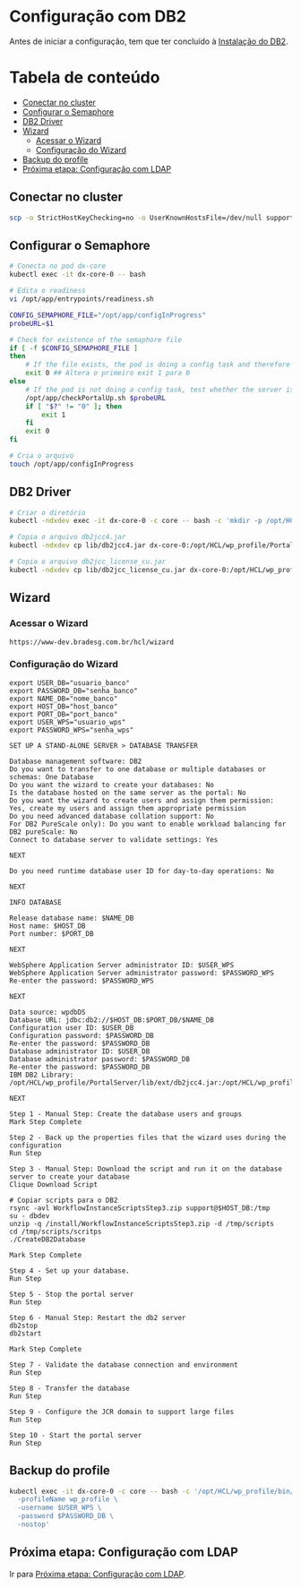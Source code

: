 # Configuração com DB2

Antes de iniciar a configuração, tem que ter concluído à [Instalação do DB2](install-db2.md).

Tabela de conteúdo
==================

- [Conectar no cluster](#conectar-no-cluster)
- [Configurar o Semaphore](#configurar-o-semaphore)
- [DB2 Driver](#db2-driver)
- [Wizard](#wizard)
  - [Acessar o Wizard](#acessar-o-wizard)
  - [Configuração do Wizard](#configuração-do-wizard)
- [Backup do profile](#backup-do-profile)
- [Próxima etapa: Configuração com LDAP](#próxima-etapa-configuração-com-ldap)

 
## Conectar no cluster
```bash
scp -o StrictHostKeyChecking=no -o UserKnownHostsFile=/dev/null support@192.168.160.1:/home/support/.kube/config $HOME/.kube
```

## Configurar o Semaphore
```bash
# Conecta no pod dx-core
kubectl exec -it dx-core-0 -- bash

# Edita o readiness
vi /opt/app/entrypoints/readiness.sh

CONFIG_SEMAPHORE_FILE="/opt/app/configInProgress"
probeURL=$1

# Check for existence of the semaphore file
if [ -f $CONFIG_SEMAPHORE_FILE ]
then
    # If the file exists, the pod is doing a config task and therefore not ready
    exit 0 ## Altera o primeiro exit 1 para 0
else
    # If the pod is not doing a config task, test whether the server is up
    /opt/app/checkPortalUp.sh $probeURL
    if [ "$?" != "0" ]; then
        exit 1
    fi
    exit 0
fi

# Cria o arquivo 
touch /opt/app/configInProgress
```

## DB2 Driver
```bash
# Criar o diretório
kubectl -ndxdev exec -it dx-core-0 -c core -- bash -c 'mkdir -p /opt/HCL/wp_profile/PortalServer/lib/ext'

# Copia o arquivo db2jcc4.jar
kubectl -ndxdev cp lib/db2jcc4.jar dx-core-0:/opt/HCL/wp_profile/PortalServer/lib/ext/db2jcc4.jar -c core

# Copia o arquivo db2jcc_license_cu.jar
kubectl -ndxdev cp lib/db2jcc_license_cu.jar dx-core-0:/opt/HCL/wp_profile/PortalServer/lib/ext/db2jcc_license_cu.jar -c core
```

## Wizard

### Acessar o Wizard
```text
https://www-dev.bradesg.com.br/hcl/wizard
```

### Configuração do Wizard
```text
export USER_DB="usuario_banco"
export PASSWORD_DB="senha_banco"
export NAME_DB="nome_banco"
export HOST_DB="host_banco"
export PORT_DB="port_banco"
export USER_WPS="usuario_wps"
export PASSWORD_WPS="senha_wps"

SET UP A STAND-ALONE SERVER > DATABASE TRANSFER

Database management software: DB2
Do you want to transfer to one database or multiple databases or schemas: One Database
Do you want the wizard to create your databases: No
Is the database hosted on the same server as the portal: No
Do you want the wizard to create users and assign them permission: Yes, create my users and assign them appropriate permission
Do you need advanced database collation support: No
For DB2 PureScale only): Do you want to enable workload balancing for DB2 pureScale: No
Connect to database server to validate settings: Yes

NEXT

Do you need runtime database user ID for day-to-day operations: No

NEXT

INFO DATABASE

Release database name: $NAME_DB
Host name: $HOST_DB
Port number: $PORT_DB

NEXT

WebSphere Application Server administrator ID: $USER_WPS
WebSphere Application Server administrator password: $PASSWORD_WPS
Re-enter the password: $PASSWORD_WPS

NEXT

Data source: wpdbDS
Database URL: jdbc:db2://$HOST_DB:$PORT_DB/$NAME_DB
Configuration user ID: $USER_DB
Configuration password: $PASSWORD_DB
Re-enter the password: $PASSWORD_DB
Database administrator ID: $USER_DB
Database administrator password: $PASSWORD_DB
Re-enter the password: $PASSWORD_DB
IBM DB2 Library: /opt/HCL/wp_profile/PortalServer/lib/ext/db2jcc4.jar:/opt/HCL/wp_profile/PortalServer/lib/ext/db2jcc_license_cu.jar

NEXT 

Step 1 - Manual Step: Create the database users and groups 
Mark Step Complete

Step 2 - Back up the properties files that the wizard uses during the configuration
Run Step

Step 3 - Manual Step: Download the script and run it on the database server to create your database
Clique Download Script

# Copiar scripts para o DB2
rsync -avl WorkflowInstanceScriptsStep3.zip support@$HOST_DB:/tmp
su - dbdev
unzip -q /install/WorkflowInstanceScriptsStep3.zip -d /tmp/scripts
cd /tmp/scripts/scritps
./CreateDB2Database

Mark Step Complete

Step 4 - Set up your database.
Run Step

Step 5 - Stop the portal server
Run Step

Step 6 - Manual Step: Restart the db2 server
db2stop
db2start

Mark Step Complete

Step 7 - Validate the database connection and environment
Run Step

Step 8 - Transfer the database
Run Step

Step 9 - Configure the JCR domain to support large files
Run Step

Step 10 - Start the portal server
Run Step
```

## Backup do profile
```bash
kubectl exec -it dx-core-0 -c core -- bash -c '/opt/HCL/wp_profile/bin/backupConfig.sh /opt/HCL/profiles/BACKUP/backup-wp-profile-cf214-db2-$(date +%Y%m%d).zip \
  -profileName wp_profile \
  -username $USER_WPS \
  -password $PASSWORD_DB \
  -nostop'
```

## Próxima etapa: Configuração com LDAP
Ir para [Próxima etapa: Configuração com LDAP](setup-ldap.md).
